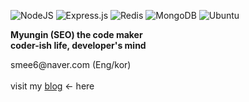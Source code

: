 <div>
  
![NodeJS](https://img.shields.io/badge/node.js-6DA55F?style=for-the-badge&logo=node.js&logoColor=white) 
![Express.js](https://img.shields.io/badge/express.js-%23404d59.svg?style=for-the-badge&logo=express&logoColor=%2361DAFB)
![Redis](https://img.shields.io/badge/redis-%23DD0031.svg?style=for-the-badge&logo=redis&logoColor=white)
![MongoDB](https://img.shields.io/badge/MongoDB-%234ea94b.svg?style=for-the-badge&logo=mongodb&logoColor=white)
![Ubuntu](https://img.shields.io/badge/Ubuntu-E95420?style=for-the-badge&logo=ubuntu&logoColor=white)


<p>
<b>Myungin (SEO) the code maker</b>
<br>
<b>coder-ish life, developer's mind</b>
</p>
<p>
smee6@naver.com (Eng/kor)<br><br>
visit my <a href="https://codegosu.tistory.com/">blog</a> <- here <br>
</p>


</div>
